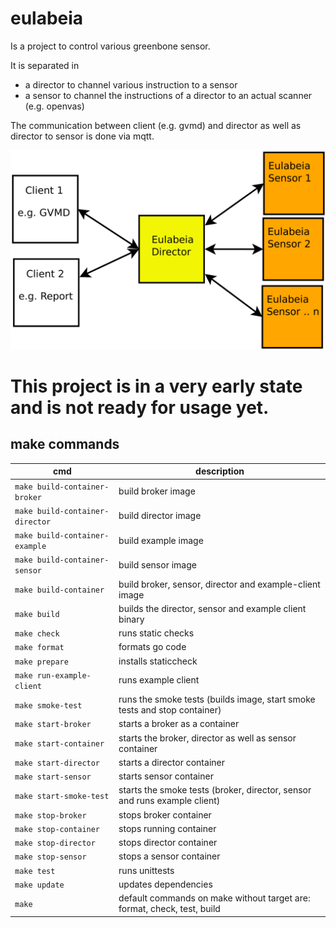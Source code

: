 eulabeia
========

Is a project to control various greenbone sensor.

It is separated in

-	a director to channel various instruction to a sensor
-	a sensor to channel the instructions of a director to an actual scanner (e.g. openvas)

The communication between client (e.g. gvmd) and director as well as director to sensor is done via mqtt.

![overview participants](docs/pictures/overview_participants.svg?raw=true)

This project is in a very early state and is not ready for usage yet.
=====================================================================

make commands
-------------

| cmd                             | description                                                               |
|---------------------------------|---------------------------------------------------------------------------|
| `make build-container-broker`   | build broker image                                                        |
| `make build-container-director` | build director image                                                      |
| `make build-container-example`  | build example image                                                       |
| `make build-container-sensor`   | build sensor image                                                        |
| `make build-container`          | build broker, sensor, director and example-client image                   |
| `make build`                    | builds the director, sensor and example client binary                     |
| `make check`                    | runs static checks                                                        |
| `make format`                   | formats go code                                                           |
| `make prepare`                  | installs staticcheck                                                      |
| `make run-example-client`       | runs example client                                                       |
| `make smoke-test`               | runs the smoke tests (builds image, start smoke tests and stop container) |
| `make start-broker`             | starts a broker as a container                                            |
| `make start-container`          | starts the broker, director as well as sensor container                   |
| `make start-director`           | starts a director container                                               |
| `make start-sensor`             | starts sensor container                                                   |
| `make start-smoke-test`         | starts the smoke tests (broker, director, sensor and runs example client) |
| `make stop-broker`              | stops broker container                                                    |
| `make stop-container`           | stops running container                                                   |
| `make stop-director`            | stops director container                                                  |
| `make stop-sensor`              | stops a sensor container                                                  |
| `make test`                     | runs unittests                                                            |
| `make update`                   | updates dependencies                                                      |
| `make`                          | default commands on make without target are: format, check, test, build   |
